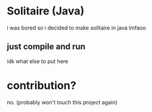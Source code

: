 # Solitaire (Java)
i was bored so i decided to make solitaire in java lmfaoo

## just compile and run
idk what else to put here

# contribution?
no. (probably won't touch this project again)
